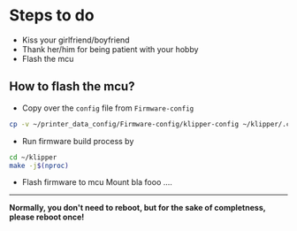 # Steps to do

-   Kiss your girlfriend/boyfriend
-   Thank her/him for being patient with your hobby
-   Flash the mcu

## How to flash the mcu?

-   Copy over the `config` file from `Firmware-config`

```bash
cp -v ~/printer_data_config/Firmware-config/klipper-config ~/klipper/.config
```

-   Run firmware build process by

```bash
cd ~/klipper
make -j$(nproc)
```

-   Flash firmware to mcu
    Mount bla fooo ....

---

**Normally, you don't need to reboot, but for the sake of completness, please reboot once!**
